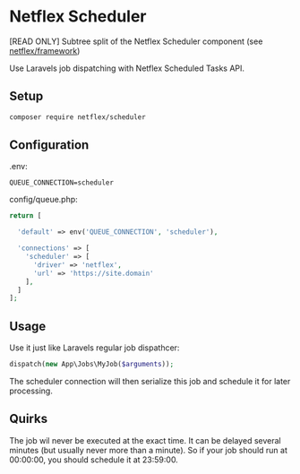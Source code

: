 # Netflex Scheduler

[READ ONLY] Subtree split of the Netflex Scheduler component (see [netflex/framework](https://github.con/netflex-sdk/framework))

Use Laravels job dispatching with Netflex Scheduled Tasks API.

## Setup

```bash
composer require netflex/scheduler
```

## Configuration

.env:
```
QUEUE_CONNECTION=scheduler
```

config/queue.php:
```php
return [

  'default' => env('QUEUE_CONNECTION', 'scheduler'),

  'connections' => [
    'scheduler' => [
      'driver' => 'netflex',
      'url' => 'https://site.domain'
    ],
  ]
];
```

## Usage

Use it just like Laravels regular job dispathcer:

```php
dispatch(new App\Jobs\MyJob($arguments));
```

The scheduler connection will then serialize this job and schedule it for later processing.

## Quirks

The job wil never be executed at the exact time. It can be delayed several minutes (but usually never more than a minute).
So if your job should run at 00:00:00, you should schedule it at 23:59:00.
